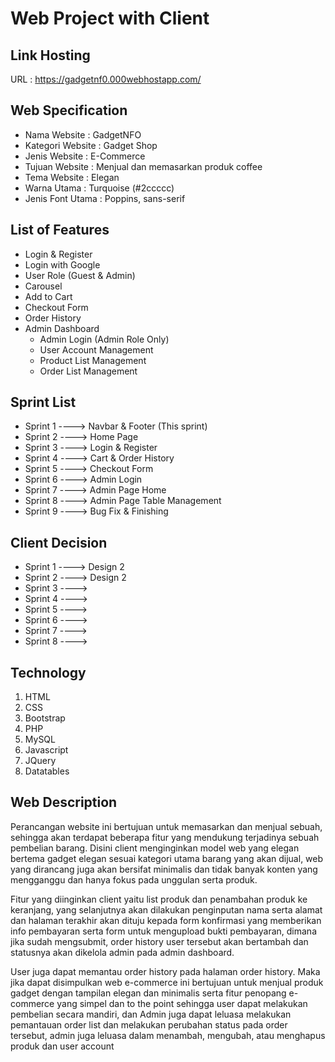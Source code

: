 # Web Project with Client

## Link Hosting
URL : https://gadgetnf0.000webhostapp.com/

## Web Specification
- Nama Website      : GadgetNFO
- Kategori Website  : Gadget Shop
- Jenis Website     : E-Commerce
- Tujuan Website    : Menjual dan memasarkan produk coffee
- Tema Website      : Elegan
- Warna Utama       : Turquoise (#2ccccc)
- Jenis Font Utama  : Poppins, sans-serif

## List of Features
- Login & Register
- Login with Google
- User Role (Guest & Admin)
- Carousel
- Add to Cart
- Checkout Form
- Order History
- Admin Dashboard
  - Admin Login (Admin Role Only) 
  - User Account Management
  - Product List Management
  - Order List Management

## Sprint List
- Sprint 1 ----> Navbar & Footer (This sprint)
- Sprint 2 ----> Home Page
- Sprint 3 ----> Login & Register
- Sprint 4 ----> Cart & Order History
- Sprint 5 ----> Checkout Form
- Sprint 6 ----> Admin Login
- Sprint 7 ----> Admin Page Home
- Sprint 8 ----> Admin Page Table Management
- Sprint 9 ----> Bug Fix & Finishing

## Client Decision
- Sprint 1 ----> Design 2
- Sprint 2 ----> Design 2
- Sprint 3 ----> 
- Sprint 4 ----> 
- Sprint 5 ----> 
- Sprint 6 ----> 
- Sprint 7 ----> 
- Sprint 8 ----> 

## Technology
1. HTML
2. CSS
3. Bootstrap
4. PHP
5. MySQL
6. Javascript
7. JQuery
8. Datatables

## Web Description
Perancangan website ini bertujuan untuk memasarkan dan menjual sebuah, sehingga akan terdapat beberapa fitur yang mendukung terjadinya sebuah pembelian barang. Disini client menginginkan model web yang elegan bertema gadget elegan sesuai kategori utama barang yang akan dijual, web yang dirancang juga akan bersifat minimalis dan tidak banyak konten yang mengganggu dan hanya fokus pada unggulan serta produk.

Fitur yang diinginkan client yaitu list produk dan penambahan produk ke keranjang, yang selanjutnya akan dilakukan penginputan nama serta alamat dan halaman terakhir akan dituju kepada form konfirmasi yang memberikan info pembayaran serta form untuk mengupload bukti pembayaran, dimana jika sudah mengsubmit, order history user tersebut akan bertambah dan statusnya akan dikelola admin pada admin dashboard.

User juga dapat memantau order history pada halaman order history. Maka jika dapat disimpulkan web e-commerce ini bertujuan untuk menjual produk gadget dengan tampilan elegan dan minimalis serta fitur penopang e-commerce yang simpel dan to the point sehingga user dapat melakukan pembelian secara mandiri, dan Admin juga dapat leluasa melakukan pemantauan order list dan melakukan perubahan status pada order tersebut, admin juga leluasa dalam menambah, mengubah, atau menghapus produk dan user account
